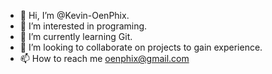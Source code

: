- 👋 Hi, I’m @Kevin-OenPhix.
- 👀 I’m interested in programing.
- 🌱 I’m currently learning Git.
- 💞️ I’m looking to collaborate on projects to gain experience.
- 📫 How to reach me oenphix@gmail.com

<!---
Kevin-OenPhix/Kevin-OenPhix is a ✨ special ✨ repository because its `README.md` (this file) appears on your GitHub profile.
You can click the Preview link to take a look at your changes.
--->

